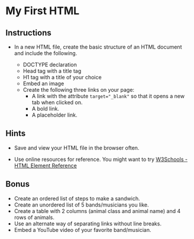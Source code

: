 # My First HTML

## Instructions

- In a new HTML file, create the basic structure of an HTML document and include the following.

  - DOCTYPE declaration
  - Head tag with a title tag
  - H1 tag with a title of your choice
  - Embed an image
  - Create the following three links on your page:
    - A link with the attribute `target="_blank"` so that it opens a new tab when clicked on.
    - A bold link.
    - A placeholder link.

## Hints

- Save and view your HTML file in the browser often.

- Use online resources for reference.  You might want to try [W3Schools - HTML Element Reference](https://www.w3schools.com/tags/default.asp)

## Bonus

- Create an ordered list of steps to make a sandwich.
- Create an unordered list of 5 bands/musicians you like.
- Create a table with 2 columns (animal class and animal name) and 4 rows of animals.
- Use an alternate way of separating links without line breaks.
- Embed a YouTube video of your favorite band/musician.
